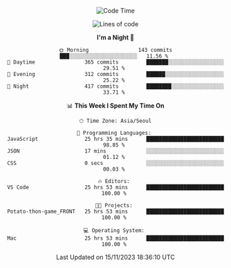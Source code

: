 <div align=center>
 
<!--START_SECTION:waka-->
![Code Time](http://img.shields.io/badge/Code%20Time-383%20hrs%2027%20mins-blue)

![Lines of code](https://img.shields.io/badge/From%20Hello%20World%20I%27ve%20Written-3.2%20million%20lines%20of%20code-blue)

**I'm a Night 🦉** 

```text
🌞 Morning                143 commits         ███░░░░░░░░░░░░░░░░░░░░░░   11.56 % 
🌆 Daytime                365 commits         ███████░░░░░░░░░░░░░░░░░░   29.51 % 
🌃 Evening                312 commits         ██████░░░░░░░░░░░░░░░░░░░   25.22 % 
🌙 Night                  417 commits         ████████░░░░░░░░░░░░░░░░░   33.71 % 
```


📊 **This Week I Spent My Time On** 

```text
🕑︎ Time Zone: Asia/Seoul

💬 Programming Languages: 
JavaScript               25 hrs 35 mins      █████████████████████████   98.85 % 
JSON                     17 mins             ░░░░░░░░░░░░░░░░░░░░░░░░░   01.12 % 
CSS                      0 secs              ░░░░░░░░░░░░░░░░░░░░░░░░░   00.03 % 

🔥 Editors: 
VS Code                  25 hrs 53 mins      █████████████████████████   100.00 % 

🐱‍💻 Projects: 
Potato-thon-game_FRONT   25 hrs 53 mins      █████████████████████████   100.00 % 

💻 Operating System: 
Mac                      25 hrs 53 mins      █████████████████████████   100.00 % 
```


 Last Updated on 15/11/2023 18:36:10 UTC
<!--END_SECTION:waka-->
 </div>
